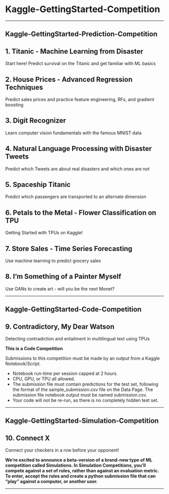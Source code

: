 # Kaggle-GettingStarted-Competition

-----

## Kaggle-GettingStarted-Prediction-Competition

## 1. Titanic - Machine Learning from Disaster
Start here! Predict survival on the Titanic and get familiar with ML basics

## 2. House Prices - Advanced Regression Techniques
Predict sales prices and practice feature engineering, RFs, and gradient boosting

## 3. Digit Recognizer
Learn computer vision fundamentals with the famous MNIST data


## 4. Natural Language Processing with Disaster Tweets
Predict which Tweets are about real disasters and which ones are not

## 5. Spaceship Titanic
Predict which passengers are transported to an alternate dimension

## 6. Petals to the Metal - Flower Classification on TPU
Getting Started with TPUs on Kaggle!

## 7. Store Sales - Time Series Forecasting
Use machine learning to predict grocery sales


## 8. I’m Something of a Painter Myself
Use GANs to create art - will you be the next Monet?


-----

## Kaggle-GettingStarted-Code-Competition



## 9. Contradictory, My Dear Watson
Detecting contradiction and entailment in multilingual text using TPUs

**This is a Code Competition**

Submissions to this competition must be made by an output from a Kaggle Notebook/Script.

- Notebook run-time per session capped at 2 hours.
- CPU, GPU, or TPU all allowed.
- The submission file must contain predictions for the test set, following the format of the sample_submission.csv file on the Data Page. The submission file notebook output must be named submission.csv.
- Your code will not be re-run, as there is no completely hidden test set.

-----

## Kaggle-GettingStarted-Simulation-Competition

## 10. Connect X
Connect your checkers in a row before your opponent!



**We’re excited to announce a beta-version of a brand-new type of ML competition called Simulations. In Simulation Competitions, you’ll compete against a set of rules, rather than against an evaluation metric. To enter, accept the rules and create a python submission file that can “play” against a computer, or another user.**


-----














